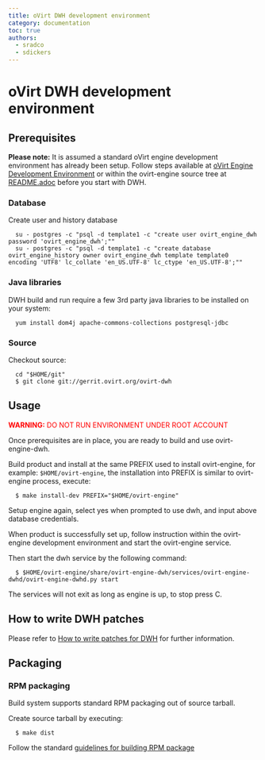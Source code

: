 ```yaml
---
title: oVirt DWH development environment
category: documentation
toc: true
authors:
  - sradco
  - sdickers
---
```


<!-- TODO: Content review -->

# oVirt DWH development environment

## Prerequisites

<b>Please note:</b> It is assumed a standard oVirt engine development environment has already been setup.  Follow steps available at [oVirt Engine Development Environment](/develop/developer-guide/engine/engine-development-environment.html) or within the ovirt-engine source tree at [README.adoc](http://gerrit.ovirt.org/gitweb?p=ovirt-engine.git;a=blob;f=README.adoc;hb=HEAD) before you start with DWH.

### Database

Create user and history database

      su - postgres -c "psql -d template1 -c "create user ovirt_engine_dwh password 'ovirt_engine_dwh';""
      su - postgres -c "psql -d template1 -c "create database ovirt_engine_history owner ovirt_engine_dwh template template0 encoding 'UTF8' lc_collate 'en_US.UTF-8' lc_ctype 'en_US.UTF-8';""

### Java libraries

DWH build and run require a few 3rd party java libraries to be installed on your system:

      yum install dom4j apache-commons-collections postgresql-jdbc

### Source

Checkout source:

      cd "$HOME/git"
      $ git clone git://gerrit.ovirt.org/ovirt-dwh

## Usage

<span style="color: red;"><b>WARNING:</b> DO NOT RUN ENVIRONMENT UNDER ROOT ACCOUNT</span>

Once prerequisites are in place, you are ready to build and use ovirt-engine-dwh.

Build product and install at the same PREFIX used to install ovirt-engine, for example: `$HOME/ovirt-engine`, the installation into PREFIX is similar to ovirt-engine process, execute:

      $ make install-dev PREFIX="$HOME/ovirt-engine"

Setup engine again, select yes when prompted to use dwh, and input above database credentials.

When product is successfully set up, follow instruction within the ovirt-engine development environment and start the ovirt-engine service.

Then start the dwh service by the following command:

      $ $HOME/ovirt-engine/share/ovirt-engine-dwh/services/ovirt-engine-dwhd/ovirt-engine-dwhd.py start

The services will not exit as long as engine is up, to stop press <Ctrl>C.

## How to write DWH patches

Please refer to [How to write patches for DWH](write-patches-for-dwh.html) for further information.

## Packaging

### RPM packaging

Build system supports standard RPM packaging out of source tarball.

Create source tarball by executing:

      $ make dist

Follow the standard [guidelines for building RPM package](/develop/dev-process/build-binary-package.html)

